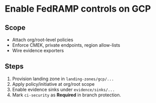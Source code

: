 # Enable FedRAMP controls on GCP

## Scope
- Attach org/root-level policies
- Enforce CMEK, private endpoints, region allow-lists
- Wire evidence exporters

## Steps
1. Provision landing zone in `landing-zones/gcp/...`
2. Apply policy/initiative at org/root scope
3. Enable evidence sinks under `evidence/sinks/...`
4. Mark `ci-security` as **Required** in branch protection.
